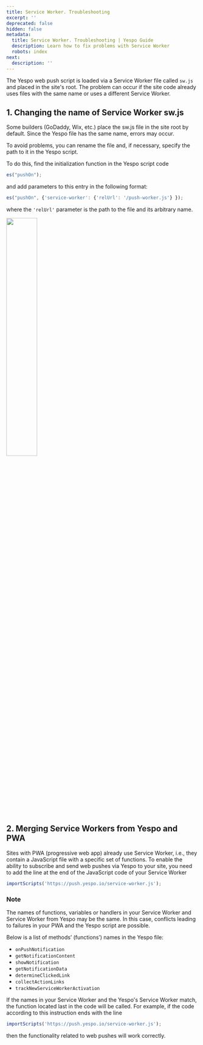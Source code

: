 ```yaml
---
title: Service Worker. Troubleshooting
excerpt: ''
deprecated: false
hidden: false
metadata:
  title: Service Worker. Troubleshooting | Yespo Guide
  description: Learn how to fix problems with Service Worker
  robots: index
next:
  description: ''
---
```

The Yespo web push script is loaded via a Service Worker file called `sw.js` and placed in the site's root. The problem can occur if the site code already uses files with the same name or uses a different Service Worker.

## 1. Changing the name of Service Worker sw\.js

Some builders (GoDaddy, Wix, etc.) place the sw\.js file in the site root by default. Since the Yespo file has the same name, errors may occur.

To avoid problems, you can rename the file and, if necessary, specify the path to it in the Yespo script.

To do this, find the initialization function in the Yespo script code

```javascript
es("pushOn");
```

and add parameters to this entry in the following format:

```javascript
es("pushOn", {'service-worker': {'relUrl': '/push-worker.js'} });
```

where the `'relUrl'` parameter is the path to the file and its arbitrary name.

<Image align="center" width="40% " src="https://files.readme.io/cb40e9f98d110d1433b94a9c2fa59f701db7e62580abb14cf62eda68f6d5c033-add-parameters.webp" />

## 2. Merging Service Workers from Yespo and PWA

Sites with PWA (progressive web app) already use Service Worker, i.e., they contain a JavaScript file with a specific set of functions. To enable the ability to subscribe and send web pushes via Yespo to your site, you need to add the line at the end of the JavaScript code of your Service Worker

```javascript
importScripts('https://push.yespo.io/service-worker.js');
```

### Note

The names of functions, variables or handlers in your Service Worker and Service Worker from Yespo may be the same. In this case, conflicts leading to failures in your PWA and the Yespo script are possible.

Below is a list of methods’ (functions’) names in the Yespo file:

* `onPushNotification`
* `getNotificationContent`
* `showNotification`
* `getNotificationData`
* `determineClickedLink`
* `collectActionLinks`
* `trackNewServiceWorkerActivation`

If the names in your Service Worker and the Yespo's Service Worker match, the function located last in the code will be called. For example, if the code according to this instruction ends with the line

```javascript
importScripts('https://push.yespo.io/service-worker.js');
```

then the functionality related to web pushes will work correctly.